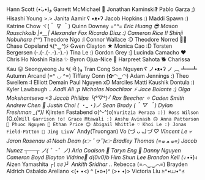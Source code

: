 Hann Scott (•̀ᴗ•́)و
Garrett McMichael 🌌
Jonathan Kaminski❓
Pablo Garza ;)
Hisashi Young >.>
Janita Aamir ʕ •ᴥ•ʔ
Jacob Hopkins :)
Maddi Spawn :)
Katrine Chow ヾ(＾ ∇ ＾)
Quinn Downey =^_^=
Eric Huang 😎
Mason Rauschkolb |\*__|
Alexander Fox
Ricardo Diaz :)
Cameron Rice ‼️
Shinji Nobuhara (^_^)
Theodore Ngo :l
Connor Wallace :D
Theodore Norred 👨‍💻
Chase Copeland ٩(^‿^)۶
Gwen Clayton ★
Monica Cao :D
Torsten Bergersen (-.(-.(-.-).-).-)
Tina Le :)
Gordon Grey :]
Lucinda Camacho ❤️
Chris Ho
Noshin Raisa ✨
Byron Ojua-Nice 🚀
Harpreet Sahota 🐕
Charissa Kau 😛
Seongyeong Ju ٩( ᐛ )و
Tran Cong Son Nguyen ʕ ノ•ᴥ•ʔ ノ ︵ ┻━┻
Autumn Arcand (=^ ◡ ^=)
Tiffany Conn (✿◠‿◠)
Adam Jennings :)
Theo Sweilem :I
Elliott Demain
Paul Nguyen xD
Marciles Matti
Kaushik Dontula :)
Kyler Lawbaugh .*.
Aadil Ali :p
Nicholas Noochlaor ⚡
Jace Bolante :)
Olga Mokshantseva <3
Jacob Phillips ╰(*°▽°*)╯
Rox Beecher ✧
Caden Smith
Andrew Chen 👀
Justin Choi ( ・\_・)ノ
Sean Brady (＾ ▽ ＾)
Dylan Freshman \_(*_\*)_/
Kjirsten Fastabend o(^-^)o)`Yuritzia Peraza :))
Ross Wilson  `(O.o)`Will Garrison !o!
Grace Mtawali :)
Anshu Avinash 🙃
Anna Patterson 🦀
Phuoc Nguyen 💯
Ethan Price 😊
Abigail Whittle ♡
Khoi Le :)
Jonas Field-Patton 🙊
Jing Liu`w`
Andy(Truongan) Vo (づ ᴗ _ᴗ)づ ♡
Vincent Le 💀
Jaron Rosenau ॐ
Noah Dean (👉 ﾟヮﾟ)👉
Bradley Thomas (=🝦 ﻌ 🝦=)
Jacob Nunez ┬──┬ ノ( ゜-゜ノ)
Aria Coalson 🦧
Taryn Eng 🌸
Danny Nguyen
Cameron Boyd
Blayton Vidrine🌟
d(0v0)b Him Shun Lee
Brandon Kell (ง •̀_•́)ง
Aizen Yamashita ┌( ಠ*ಠ )┘
Ankith Sridhar .*.
Rebecca (=⌒‿‿⌒=)
Brayden Aldrich
Osbaldo Arellano <(• •<) ^ (•o•)^ (>• •)>
Victoria Liu ≽^•⩊•^≼
